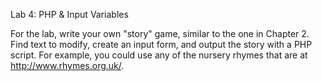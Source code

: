 Lab 4: PHP & Input Variables

For the lab, write your own "story" game, similar to the one in Chapter 2.  Find text to modify, create an input form, and output the story with a PHP script.  For example, you could use any of the nursery rhymes that are at http://www.rhymes.org.uk/.
